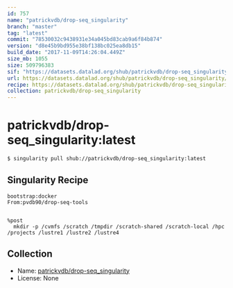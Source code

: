 ```yaml
---
id: 757
name: "patrickvdb/drop-seq_singularity"
branch: "master"
tag: "latest"
commit: "78530032c9438931e34a045bd83cab9a6f84b874"
version: "d8e45b9bd955e38bf138bc025ea8db15"
build_date: "2017-11-09T14:26:04.449Z"
size_mb: 1055
size: 509796383
sif: "https://datasets.datalad.org/shub/patrickvdb/drop-seq_singularity/latest/2017-11-09-78530032-d8e45b9b/d8e45b9bd955e38bf138bc025ea8db15.simg"
url: https://datasets.datalad.org/shub/patrickvdb/drop-seq_singularity/latest/2017-11-09-78530032-d8e45b9b/
recipe: https://datasets.datalad.org/shub/patrickvdb/drop-seq_singularity/latest/2017-11-09-78530032-d8e45b9b/Singularity
collection: patrickvdb/drop-seq_singularity
---
```


# patrickvdb/drop-seq_singularity:latest

```bash
$ singularity pull shub://patrickvdb/drop-seq_singularity:latest
```

## Singularity Recipe

```singularity
bootstrap:docker
From:pvdb90/drop-seq-tools


%post
  mkdir -p /cvmfs /scratch /tmpdir /scratch-shared /scratch-local /hpc /projects /lustre1 /lustre2 /lustre4
```

## Collection

 - Name: [patrickvdb/drop-seq_singularity](https://github.com/patrickvdb/drop-seq_singularity)
 - License: None

